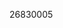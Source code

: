 [//]: # (Created by ./bin/manage_files.pl from ./species/Trichinella_papuae/PRJNA257433/Trichinella_papuae_PRJNA257433.publication.html on Thu Jun 11 13:46:16 2020)
26830005
